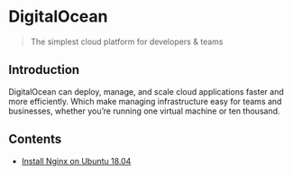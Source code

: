 # DigitalOcean

> The simplest cloud platform for developers & teams

## Introduction
DigitalOcean can deploy, manage, and scale cloud applications faster and more efficiently. Which make managing infrastructure easy for teams and businesses, whether you’re running one virtual machine or ten thousand.

## Contents
- [Install Nginx on Ubuntu 18.04](https://www.digitalocean.com/community/tutorials/how-to-install-nginx-on-ubuntu-16-04)
